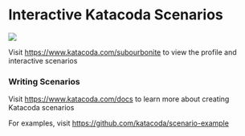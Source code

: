 # Interactive Katacoda Scenarios

[![](http://shields.katacoda.com/katacoda/subourbonite/count.svg)](https://www.katacoda.com/subourbonite "Get your profile on Katacoda.com")

Visit https://www.katacoda.com/subourbonite to view the profile and interactive scenarios

### Writing Scenarios
Visit https://www.katacoda.com/docs to learn more about creating Katacoda scenarios

For examples, visit https://github.com/katacoda/scenario-example
